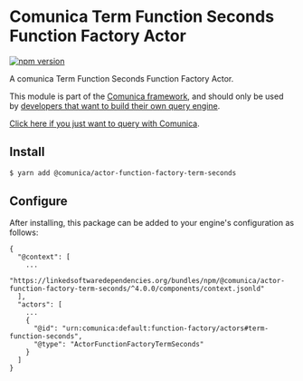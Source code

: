 # Comunica Term Function Seconds Function Factory Actor

[![npm version](https://badge.fury.io/js/%40comunica%2Factor-function-factory-term-function-seconds.svg)](https://www.npmjs.com/package/@comunica/actor-function-factory-term-seconds)

A comunica Term Function Seconds Function Factory Actor.

This module is part of the [Comunica framework](https://github.com/comunica/comunica),
and should only be used by [developers that want to build their own query engine](https://comunica.dev/docs/modify/).

[Click here if you just want to query with Comunica](https://comunica.dev/docs/query/).

## Install

```bash
$ yarn add @comunica/actor-function-factory-term-seconds
```

## Configure

After installing, this package can be added to your engine's configuration as follows:
```text
{
  "@context": [
    ...
    "https://linkedsoftwaredependencies.org/bundles/npm/@comunica/actor-function-factory-term-seconds/^4.0.0/components/context.jsonld"
  ],
  "actors": [
    ...
    {
      "@id": "urn:comunica:default:function-factory/actors#term-function-seconds",
      "@type": "ActorFunctionFactoryTermSeconds"
    }
  ]
}
```

